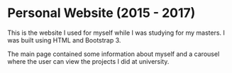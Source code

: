 # Personal Website (2015 - 2017)

This is the website I used for myself while I was studying for my masters. I was built using HTML and Bootstrap 3.

The main page contained some information about myself and a carousel where the user can view the projects I did at university.